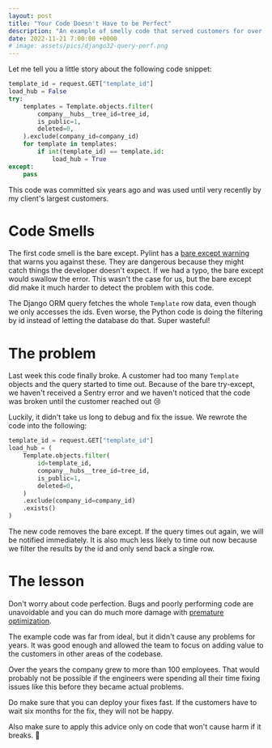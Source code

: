 ```yaml
---
layout: post
title: "Your Code Doesn't Have to be Perfect"
description: "An example of smelly code that served customers for over 6 years without issues before breaking."
date: 2022-11-21 7:00:00 +0000
# image: assets/pics/django32-query-perf.png
---
```


Let me tell you a little story about the following code snippet:

```python
template_id = request.GET["template_id"]
load_hub = False
try:
    templates = Template.objects.filter(
        company__hubs__tree_id=tree_id,
        is_public=1,
        deleted=0,
    ).exclude(company_id=company_id)
    for template in templates:
        if int(template_id) == template.id:
            load_hub = True
except:
    pass
```

This code was committed six years ago and was used until very recently by my client's largest customers.

# Code Smells

The first code smell is the bare except. Pylint has a [bare except warning](https://pylint.pycqa.org/en/latest/user_guide/messages/warning/bare-except.html) that warns you against these. They are dangerous because they might catch things the developer doesn't expect. If we had a typo, the bare except would swallow the error. This wasn't the case for us, but the bare except did make it much harder to detect the problem with this code.

The Django ORM query fetches the whole `Template` row data, even though we only accesses the ids. Even worse, the Python code is doing the filtering by id instead of letting the database do that. Super wasteful!

# The problem

Last week this code finally broke. A customer had too many `Template` objects and the query started to time out. Because of the bare try-except, we haven't received a Sentry error and we haven't noticed that the code was broken until the customer reached out 😢

Luckily, it didn't take us long to debug and fix the issue. We rewrote the code into the following:

```python
template_id = request.GET["template_id"]
load_hub = (
    Template.objects.filter(
        id=template_id,
        company__hubs__tree_id=tree_id,
        is_public=1,
        deleted=0,
    )
    .exclude(company_id=company_id)
    .exists()
)
```

The new code removes the bare except. If the query times out again, we will be notified immediately. It is also much less likely to time out now because we filter the results by the id and only send back a single row.

# The lesson

Don't worry about code perfection. Bugs and poorly performing code are unavoidable and you can do much more damage with [premature optimization](https://wiki.c2.com/?PrematureOptimization).

The example code was far from ideal, but it didn't cause any problems for years. It was good enough and allowed the team to focus on adding value to the customers in other areas of the codebase.

Over the years the company grew to more than 100 employees. That would probably not be possible if the engineers were spending all their time fixing issues like this before they became actual problems.

Do make sure that you can deploy your fixes fast. If the customers have to wait six months for the fix, they will not be happy. 

Also make sure to apply this advice only on code that won't cause harm if it breaks. 🙏
